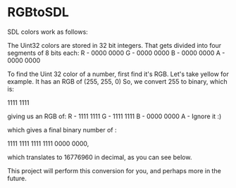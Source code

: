 RGBtoSDL
========

SDL colors work as follows:

The Uint32 colors are stored in 32 bit integers. 
That gets divided into four segments of 8 bits each:
R - 0000 0000
G - 0000 0000
B - 0000 0000
A - 0000 0000

To find the Uint 32 color of a number, first find it's RGB.
Let's take yellow for example.  It has an RGB of (255, 255, 0)
So, we convert 255 to binary, which is:

1111 1111

giving us an RGB of:
R - 1111 1111
G - 1111 1111
B - 0000 0000
A - Ignore it :)

which gives a final binary number of :

1111 1111 1111 1111 0000 0000,

which translates to 16776960 in decimal, as you can see below.

This project will perform this conversion for you, and perhaps more
in the future.
